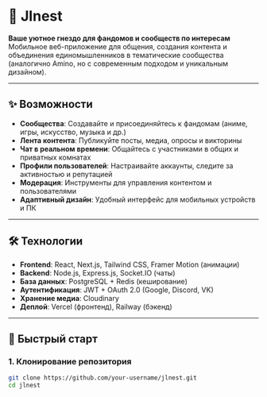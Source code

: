 # 🪺 Jlnest

**Ваше уютное гнездо для фандомов и сообществ по интересам**  
Мобильное веб-приложение для общения, создания контента и объединения единомышленников в тематические сообщества (аналогично Amino, но с современным подходом и уникальным дизайном).

---

## ✨ Возможности

- **Сообщества**: Создавайте и присоединяйтесь к фандомам (аниме, игры, искусство, музыка и др.)
- **Лента контента**: Публикуйте посты, медиа, опросы и викторины
- **Чат в реальном времени**: Общайтесь с участниками в общих и приватных комнатах
- **Профили пользователей**: Настраивайте аккаунты, следите за активностью и репутацией
- **Модерация**: Инструменты для управления контентом и пользователями
- **Адаптивный дизайн**: Удобный интерфейс для мобильных устройств и ПК

---

## 🛠️ Технологии

- **Frontend**: React, Next.js, Tailwind CSS, Framer Motion (анимации)
- **Backend**: Node.js, Express.js, Socket.IO (чаты)
- **База данных**: PostgreSQL + Redis (кеширование)
- **Аутентификация**: JWT + OAuth 2.0 (Google, Discord, VK)
- **Хранение медиа**: Cloudinary
- **Деплой**: Vercel (фронтенд), Railway (бэкенд)

---

## 🚀 Быстрый старт

### 1. Клонирование репозитория
```bash
git clone https://github.com/your-username/jlnest.git
cd jlnest
